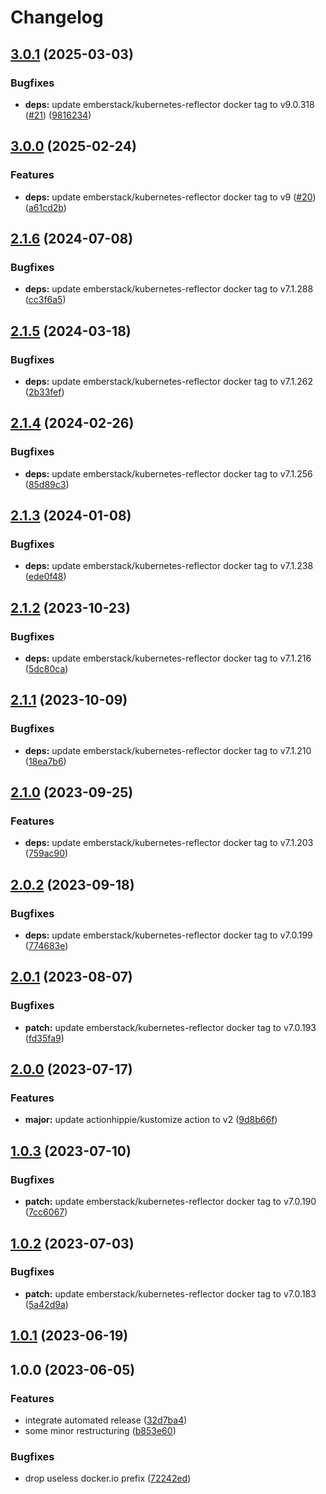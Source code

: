 # Changelog

## [3.0.1](https://github.com/kustomhippie/kubernetes-reflector/compare/v3.0.0...v3.0.1) (2025-03-03)


### Bugfixes

* **deps:** update emberstack/kubernetes-reflector docker tag to v9.0.318 ([#21](https://github.com/kustomhippie/kubernetes-reflector/issues/21)) ([9816234](https://github.com/kustomhippie/kubernetes-reflector/commit/98162346d5eba3fc639f4820781997511dec61d0))

## [3.0.0](https://github.com/kustomhippie/kubernetes-reflector/compare/v2.1.6...v3.0.0) (2025-02-24)


### Features

* **deps:** update emberstack/kubernetes-reflector docker tag to v9 ([#20](https://github.com/kustomhippie/kubernetes-reflector/issues/20)) ([a61cd2b](https://github.com/kustomhippie/kubernetes-reflector/commit/a61cd2bfc22758fdd6c1ad0df7c77a52811c46df))

## [2.1.6](https://github.com/kustomhippie/kubernetes-reflector/compare/v2.1.5...v2.1.6) (2024-07-08)


### Bugfixes

* **deps:** update emberstack/kubernetes-reflector docker tag to v7.1.288 ([cc3f6a5](https://github.com/kustomhippie/kubernetes-reflector/commit/cc3f6a5173ba5eed7bb1bf2da01a09ec640ee9e2))

## [2.1.5](https://github.com/kustomhippie/kubernetes-reflector/compare/v2.1.4...v2.1.5) (2024-03-18)


### Bugfixes

* **deps:** update emberstack/kubernetes-reflector docker tag to v7.1.262 ([2b33fef](https://github.com/kustomhippie/kubernetes-reflector/commit/2b33fef38a63eab803df36a0bd32f9018ac41f8b))

## [2.1.4](https://github.com/kustomhippie/kubernetes-reflector/compare/v2.1.3...v2.1.4) (2024-02-26)


### Bugfixes

* **deps:** update emberstack/kubernetes-reflector docker tag to v7.1.256 ([85d89c3](https://github.com/kustomhippie/kubernetes-reflector/commit/85d89c3f520dcedaf014d8c3fe8c47816a8c9052))

## [2.1.3](https://github.com/kustomhippie/kubernetes-reflector/compare/v2.1.2...v2.1.3) (2024-01-08)


### Bugfixes

* **deps:** update emberstack/kubernetes-reflector docker tag to v7.1.238 ([ede0f48](https://github.com/kustomhippie/kubernetes-reflector/commit/ede0f48e5cd9a172e1566f6434c51dc4190a9ead))

## [2.1.2](https://github.com/kustomhippie/kubernetes-reflector/compare/v2.1.1...v2.1.2) (2023-10-23)


### Bugfixes

* **deps:** update emberstack/kubernetes-reflector docker tag to v7.1.216 ([5dc80ca](https://github.com/kustomhippie/kubernetes-reflector/commit/5dc80caf9cf0d42ee05d226dc4d304ff4841c28e))

## [2.1.1](https://github.com/kustomhippie/kubernetes-reflector/compare/v2.1.0...v2.1.1) (2023-10-09)


### Bugfixes

* **deps:** update emberstack/kubernetes-reflector docker tag to v7.1.210 ([18ea7b6](https://github.com/kustomhippie/kubernetes-reflector/commit/18ea7b69616922609cc65b783a528e3b1845b0ed))

## [2.1.0](https://github.com/kustomhippie/kubernetes-reflector/compare/v2.0.2...v2.1.0) (2023-09-25)


### Features

* **deps:** update emberstack/kubernetes-reflector docker tag to v7.1.203 ([759ac90](https://github.com/kustomhippie/kubernetes-reflector/commit/759ac902d1d9871fffce73dc819b98fd3a2a5614))

## [2.0.2](https://github.com/kustomhippie/kubernetes-reflector/compare/v2.0.1...v2.0.2) (2023-09-18)


### Bugfixes

* **deps:** update emberstack/kubernetes-reflector docker tag to v7.0.199 ([774683e](https://github.com/kustomhippie/kubernetes-reflector/commit/774683eee5f7892c91dcb20bf9075bcbec7edce8))

## [2.0.1](https://github.com/kustomhippie/kubernetes-reflector/compare/v2.0.0...v2.0.1) (2023-08-07)


### Bugfixes

* **patch:** update emberstack/kubernetes-reflector docker tag to v7.0.193 ([fd35fa9](https://github.com/kustomhippie/kubernetes-reflector/commit/fd35fa91837c03939767d7dc0b68a58fe45d69a7))

## [2.0.0](https://github.com/kustomhippie/kubernetes-reflector/compare/v1.0.3...v2.0.0) (2023-07-17)


### Features

* **major:** update actionhippie/kustomize action to v2 ([9d8b66f](https://github.com/kustomhippie/kubernetes-reflector/commit/9d8b66f35b3832f5d01cf2cc1d373a128ba8dcf2))

## [1.0.3](https://github.com/kustomhippie/kubernetes-reflector/compare/v1.0.2...v1.0.3) (2023-07-10)


### Bugfixes

* **patch:** update emberstack/kubernetes-reflector docker tag to v7.0.190 ([7cc6067](https://github.com/kustomhippie/kubernetes-reflector/commit/7cc6067eecdd4c54f5a8d3826d5f953b4391ded4))

## [1.0.2](https://github.com/kustomhippie/kubernetes-reflector/compare/v1.0.1...v1.0.2) (2023-07-03)


### Bugfixes

* **patch:** update emberstack/kubernetes-reflector docker tag to v7.0.183 ([5a42d9a](https://github.com/kustomhippie/kubernetes-reflector/commit/5a42d9ae78ad00af24916ce5aaa8967f62fa6b20))

## [1.0.1](https://github.com/kustomhippie/kubernetes-reflector/compare/v1.0.0...v1.0.1) (2023-06-19)

## 1.0.0 (2023-06-05)


### Features

* integrate automated release ([32d7ba4](https://github.com/kustomhippie/kubernetes-reflector/commit/32d7ba448979552c246b9bac9c644f32f37bda9a))
* some minor restructuring ([b853e60](https://github.com/kustomhippie/kubernetes-reflector/commit/b853e60eb3b690e2ac7566d29a2c535dc0a89807))


### Bugfixes

* drop useless docker.io prefix ([72242ed](https://github.com/kustomhippie/kubernetes-reflector/commit/72242edaf6b2c95f5b511776547fdb3e92c55ae6))
